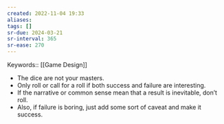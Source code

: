 ```yaml
---
created: 2022-11-04 19:33
aliases: 
tags: []
sr-due: 2024-03-21
sr-interval: 365
sr-ease: 270
---
```

Keywords:: [[Game Design]]

- The dice are not your masters.
- Only roll or call for a roll if both success and failure are interesting.
- If the narrative or common sense mean that a result is inevitable, don’t roll.
- Also, if failure is boring, just add some sort of caveat and make it success.